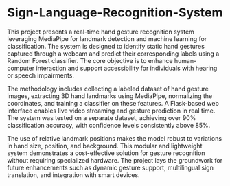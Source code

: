 # Sign-Language-Recognition-System
This project presents a real-time hand gesture recognition system leveraging MediaPipe for landmark detection and machine learning for classification. The system is designed to identify static hand gestures captured through a webcam and predict their corresponding labels using a Random Forest classifier. The core objective is to enhance human-computer interaction and support accessibility for individuals with hearing or speech impairments.

The methodology includes collecting a labeled dataset of hand gesture images, extracting 3D hand landmarks using MediaPipe, normalizing the coordinates, and training a classifier on these features. A Flask-based web interface enables live video streaming and gesture prediction in real time. The system was tested on a separate dataset, achieving over 90% classification accuracy, with confidence levels consistently above 85%.

The use of relative landmark positions makes the model robust to variations in hand size, position, and background. This modular and lightweight system demonstrates a cost-effective solution for gesture recognition without requiring specialized hardware. The project lays the groundwork for future enhancements such as dynamic gesture support, multilingual sign translation, and integration with smart devices.
